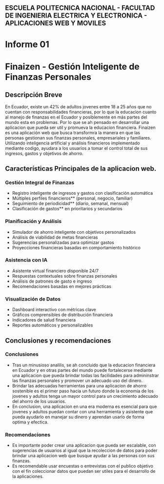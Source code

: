 ## ESCUELA POLITECNICA NACIONAL -  FACULTAD DE INGENIERIA ELECTRICA Y ELECTRONICA - APLICACIONES WEB Y MOVILES

# Informe 01
# Finaizen - Gestión Inteligente de Finanzas Personales

## Descripción Breve
En Ecuador, existe un 42% de adultos jovenes entre 18 a 25 años que no cuentan con responsabilidades financieras, por lo que la educacion cuanto al manejo 
de finanzas en el Ecuador y posiblemente en más partes del mundo esta en problemas. Por lo que se ah pensado en desarrollar una aplicacion que pueda ser util
y promueva la educacion financiera.
Finaizen es una aplicación web que busca transformra la manera en que las personas gestionan sus finanzas personales, empresariales y familiares. 
Utilizando inteligencia artificial y análisis financieros implementado mediante codigo, ayudara a los usuarios a tomar el control total de sus ingresos, 
gastos y objetivos de ahorro.

## Características Principales de la aplicacion web.

### Gestión Integral de Finanzas
- Registro inteligente de ingresos y gastos con clasificación automática
- Múltiples perfiles financieros** (personal, negocio, familiar)
- Seguimiento de periodicidad** (diario, semanal, mensual)
- Clasificación de gastos** en prioritarios y secundarios

### Planificación y Análisis
- Simulador de ahorro inteligente con objetivos personalizados
- Análisis de viabilidad de metas financieras
- Sugerencias personalizadas para optimizar gastos
- Proyecciones financieras basadas en comportamiento histórico

### Asistencia con IA
- Asistente virtual financiero disponible 24/7
- Respuestas contextuales sobre finanzas personales
- Análisis de patrones de gasto e ingreso
- Recomendaciones basadas en mejores prácticas

### Visualización de Datos
- Dashboard interactivo con métricas clave
- Gráficos comprensibles de distribución financiera
- Indicadores de salud financiera
- Reportes automáticos y personalizables

## Conclusiones y recomendaciones
### Conclusiones
- Tras un minusioso analilis, se ah concluido que la educacion financiera en Ecuador y en otras partes del mundo puede fortalecerse mediante una aplicacion que pueda brindar todas las facilidades para admininstrar las finanzas personales y promover un adecuado uso del dinero.
- Brindar las adecuadas herramientas para una aplicacion de ahorro sostenible es el primer paso hacia un futuro donde la economia de los jovenes y adultos tenga un mayor control para un crecimiento adecuado del ahorro de los usuarios.
- En conclusion, una aplicacion en una era moderna es esencial para que jovenes y adultos puedan contar con una herramienta y asistente que pueda ayudarlo en manejar su dinero y aprendan usarlo de forma optima y efectica.
### Recomendaciones
- Es importante poder crear una aplicacion que pueda ser escalable, con sugerencias de usuarios al igual que la recoleccion de datos para poder brindar una aplicacion web que busque ayudar a las personas con sus finanzas.
- Es recomendable usar encuestas o entrevistas con el publico objetivo con el fin coleccionar datos que puedan ser utiles para el desarrollo de la aplicaciones.
